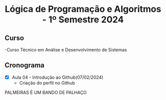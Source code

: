 <h1 align="center">
Lógica de Programação e Algoritmos - 1º Semestre 2024
</h1>  

## Curso
-Curso Técnico em Análise e Desenvolvimento de Sistemas

## Cronograma
- [x] Aula 04 - Introdução ao Github(07/02/2024)
    - Criação do perfil no Github


PALMEIRAS É UM BANDO DE PALHAÇO
